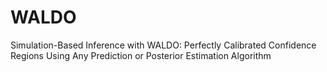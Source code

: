 # WALDO
Simulation-Based Inference with WALDO: Perfectly Calibrated Confidence Regions Using Any Prediction or Posterior Estimation Algorithm
